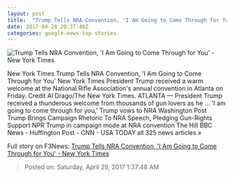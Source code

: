 ```yaml
---
layout: post
title:  "Trump Tells NRA Convention, 'I Am Going to Come Through for You' - New York Times"
date: 2017-04-28 20:37:48Z
categories: google-news-top-stories
---
```


![Trump Tells NRA Convention, 'I Am Going to Come Through for You' - New York Times](https://static01.nyt.com/images/2017/04/29/us/29trump1/29trump1-facebookJumbo.jpg)

New York Times Trump Tells NRA Convention, 'I Am Going to Come Through for You' New York Times President Trump received a warm welcome at the National Rifle Association's annual convention in Atlanta on Friday. Credit Al Drago/The New York Times. ATLANTA — President Trump received a thunderous welcome from thousands of gun lovers as he ... 'I am going to come through for you,' Trump vows to NRA Washington Post Trump Brings Campaign Rhetoric To NRA Speech, Pledging Gun-Rights Support NPR Trump in campaign mode at NRA convention The Hill BBC News - Huffington Post - CNN - USA TODAY all 325 news articles »


Full story on F3News: [Trump Tells NRA Convention, 'I Am Going to Come Through for You' - New York Times](http://www.f3nws.com/n/ajvBZC)

> Posted on: Saturday, April 29, 2017 1:37:48 AM
